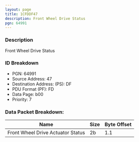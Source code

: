 ```yaml
---
layout: page
title: 1CFDDF47
description: Front Wheel Drive Status
pgn: 64991
---
```


### Description

Front Wheel Drive Status

### ID Breakdown
* PGN: 64991
* Source Address: 47
* Destination Address: (PS): DF
* PDU Format (PF): FD
* Data Page: b00
* Priority: 7

### Data Packet Breakdown:

| Name | Size | Byte Offset |
| ---- | ---- | ----------- |
| Front Wheel Drive Actuator Status | 2b | 1.1 |
